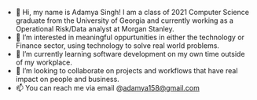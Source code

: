 - 👋 Hi, my name is Adamya Singh! I am a class of 2021 Computer Science graduate from the University of Georgia and currently working as a Operational Risk/Data analyst at Morgan Stanley.
- 👀 I’m interested in meaningful oppurtunities in either the technology or Finance sector, using technology to solve real world problems.
- 🌱 I’m currently learning software development on my own time outside of my workplace. 
- 💞️ I’m looking to collaborate on projects and workflows that have real impact on people and business.
- 📫 You can reach me via email @adamya158@gmail.com
